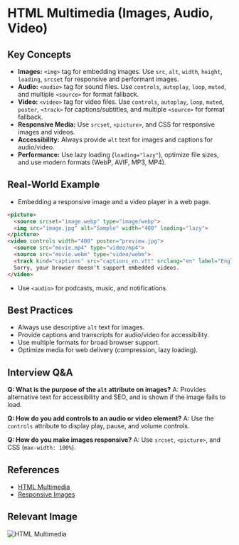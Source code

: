# HTML Multimedia (Images, Audio, Video)

## Key Concepts
- **Images:** `<img>` tag for embedding images. Use `src`, `alt`, `width`, `height`, `loading`, `srcset` for responsive and performant images.
- **Audio:** `<audio>` tag for sound files. Use `controls`, `autoplay`, `loop`, `muted`, and multiple `<source>` for format fallback.
- **Video:** `<video>` tag for video files. Use `controls`, `autoplay`, `loop`, `muted`, `poster`, `<track>` for captions/subtitles, and multiple `<source>` for format fallback.
- **Responsive Media:** Use `srcset`, `<picture>`, and CSS for responsive images and videos.
- **Accessibility:** Always provide `alt` text for images and captions for audio/video.
- **Performance:** Use lazy loading (`loading="lazy"`), optimize file sizes, and use modern formats (WebP, AVIF, MP3, MP4).

## Real-World Example
- Embedding a responsive image and a video player in a web page.
```html
<picture>
  <source srcset="image.webp" type="image/webp">
  <img src="image.jpg" alt="Sample" width="400" loading="lazy">
</picture>
<video controls width="400" poster="preview.jpg">
  <source src="movie.mp4" type="video/mp4">
  <source src="movie.webm" type="video/webm">
  <track kind="captions" src="captions_en.vtt" srclang="en" label="English">
  Sorry, your browser doesn't support embedded videos.
</video>
```
- Use `<audio>` for podcasts, music, and notifications.

## Best Practices
- Always use descriptive `alt` text for images.
- Provide captions and transcripts for audio/video for accessibility.
- Use multiple formats for broad browser support.
- Optimize media for web delivery (compression, lazy loading).

## Interview Q&A
**Q: What is the purpose of the `alt` attribute on images?**
A: Provides alternative text for accessibility and SEO, and is shown if the image fails to load.

**Q: How do you add controls to an audio or video element?**
A: Use the `controls` attribute to display play, pause, and volume controls.

**Q: How do you make images responsive?**
A: Use `srcset`, `<picture>`, and CSS (`max-width: 100%`).

## References
- [HTML Multimedia](https://developer.mozilla.org/en-US/docs/Web/HTML/Element/img)
- [Responsive Images](https://developer.mozilla.org/en-US/docs/Learn/HTML/Multimedia_and_embedding/Responsive_images)

## Relevant Image
![HTML Multimedia](https://developer.mozilla.org/en-US/docs/Web/HTML/Element/img/html-multimedia.png)

